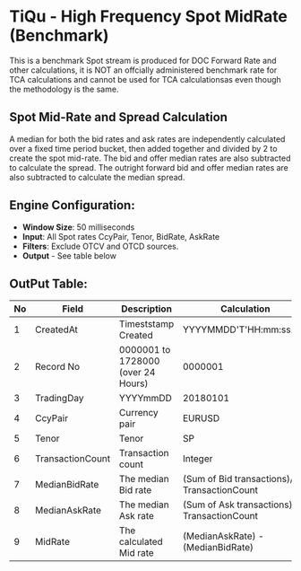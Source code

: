 # TiQu - High Frequency Spot MidRate (Benchmark)
This is a benchmark Spot stream is produced for DOC Forward Rate and other calculations, it is NOT an offcially administered benchmark rate for TCA calculations and cannot be used for TCA calculationsas even though the methodology is the same.

## Spot Mid-Rate and Spread Calculation
A median for both the bid rates and ask rates are independently calculated over a fixed time period bucket, then added together and divided by 2 to create the spot mid-rate. The bid and offer median rates are also subtracted to calculate the spread. The outright forward bid and offer median rates are also subtracted to calculate the median spread.

## Engine Configuration:

* **Window Size**: 50 milliseconds
* **Input**: All Spot rates CcyPair, Tenor, BidRate, AskRate 
* **Filters**: Exclude OTCV and OTCD sources.
* **Output** - See table below

## OutPut Table:

| No | Field | Description | Calculation |
| -- | -- | -- | -- |
| 1 | CreatedAt | Timeststamp Created | YYYYMMDD'T'HH:mm:ss.zzz |
| 2 | Record No | 0000001 to 1728000 (over 24 Hours) | 0000001 |
| 3 | TradingDay | YYYYmmDD | 20180101 |
| 4 | CcyPair | Currency pair | EURUSD |
| 5 | Tenor | Tenor | SP |
| 6 | TransactionCount | Transaction count | Integer |
| 7 | MedianBidRate | The median Bid rate | (Sum of Bid transactions)/ TransactionCount |
| 8 | MedianAskRate | The median Ask rate | (Sum of Ask transactions)/ TransactionCount | 
| 9 | MidRate | The calculated Mid rate | (MedianAskRate) - (MedianBidRate) | 

